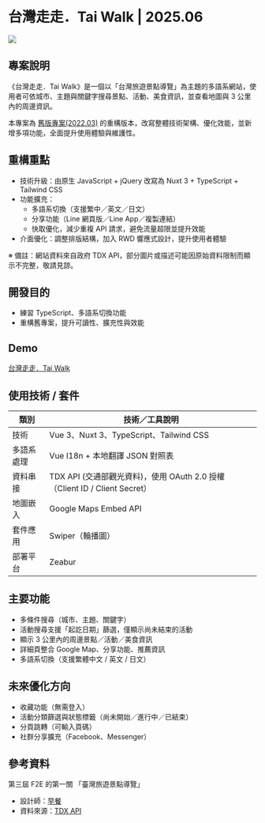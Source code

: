 # 台灣走走．Tai Walk | 2025.06
![](https://i.ibb.co/xqDrB7Mt/taiwan-walk-zeabur-app.jpg)

## 專案說明
《台灣走走．Tai Walk》是一個以「台灣旅遊景點導覽」為主題的多語系網站，使用者可依城市、主題與關鍵字搜尋景點、活動、美食資訊，並查看地圖與 3 公里內的周邊資訊。

本專案為 [舊版專案(2022.03)](https://github.com/JhihYing/taiwan-walk-demo-v1) 的重構版本，改寫整體技術架構、優化效能，並新增多項功能，全面提升使用體驗與維護性。



## 重構重點
- 技術升級：由原生 JavaScript + jQuery 改寫為 Nuxt 3 + TypeScript + Tailwind CSS
- 功能擴充：
  - 多語系切換（支援繁中／英文／日文）
  - 分享功能（Line 網頁版／Line App／複製連結）
  - 快取優化，減少重複 API 請求，避免流量超限並提升效能
- 介面優化：調整排版結構，加入 RWD 響應式設計，提升使用者體驗

※ 備註：網站資料來自政府 TDX API，部分圖片或描述可能因原始資料限制而顯示不完整，敬請見諒。


## 開發目的
- 練習 TypeScript、多語系切換功能
- 重構舊專案，提升可讀性、擴充性與效能


## Demo
[台灣走走．Tai Walk](https://taiwan-walk.zeabur.app/)


## 使用技術 / 套件
| 類別        | 技術／工具說明                                   |
|------------|------------------------------------------------|
| 技術        | Vue 3、Nuxt 3、TypeScript、Tailwind CSS         |
| 多語系處理   | Vue I18n + 本地翻譯 JSON 對照表                  |
| 資料串接     | TDX API (交通部觀光資料)，使用 OAuth 2.0 授權（Client ID / Client Secret）|
| 地圖嵌入     | Google Maps Embed API                         |
| 套件應用     | Swiper（輪播圖）                                |
| 部署平台     | Zeabur                                         |


## 主要功能
 - 多條件搜尋（城市、主題、關鍵字）
 - 活動搜尋支援「起訖日期」篩選，僅顯示尚未結束的活動
 - 顯示 3 公里內的周邊景點／活動／美食資訊
 - 詳細頁整合 Google Map、分享功能、推薦資訊
 - 多語系切換（支援繁體中文 / 英文 / 日文）


## 未來優化方向
- 收藏功能（無需登入）
- 活動分類篩選與狀態標籤（尚未開始／進行中／已結束）
- 分頁跳轉（可輸入頁碼）
- 社群分享擴充（Facebook、Messenger）

  
## 參考資料
第三屆 F2E 的第一關 「臺灣旅遊景點導覽」

- 設計師：[早餐](https://2021.thef2e.com/users/6296427084285739247/)
- 資料來源：[TDX API](https://tdx.transportdata.tw/api-service/swagger#/Tourism)
